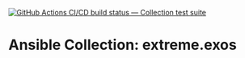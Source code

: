 [![GitHub Actions CI/CD build status — Collection test suite](https://github.com/ansible-collection-migration/extreme.exos/workflows/Collection%20test%20suite/badge.svg?branch=master)](https://github.com/ansible-collection-migration/extreme.exos/actions?query=workflow%3A%22Collection%20test%20suite%22)

Ansible Collection: extreme.exos
=================================================